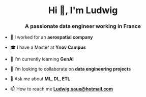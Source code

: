 <h1 align="center">Hi 👋, I'm Ludwig</h1>
<h3 align="center">A passionate data engineer working in France</h3>

- 🔭 I  worked for an **aerospatial company**

- 🎓 I have a Master at **Ynov Campus**

- 🌱 I’m currently learning **GenAI**

- 👯 I’m looking to collaborate on **data engineering projects**

- 💬 Ask me about **ML, DL, ETL**

- 📫 How to reach me **Ludwig.saux@hotmail.com**
